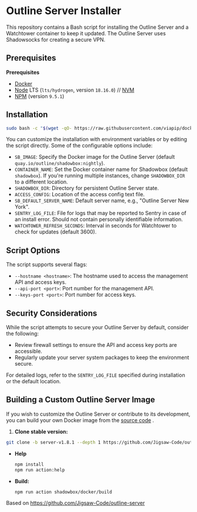 # Outline Server Installer

This repository contains a Bash script for installing the Outline Server and a Watchtower container to keep it updated. The Outline Server uses Shadowsocks for creating a secure VPN.

## Prerequisites

**Prerequisites**

- [Docker](https://docs.docker.com/engine/install/)
- [Node](https://nodejs.org/en/download/) LTS (`lts/hydrogen`, version `18.16.0`) // [NVM](https://github.com/nvm-sh/nvm)
- [NPM](https://docs.npmjs.com/downloading-and-installing-node-js-and-npm) (version `9.5.1`)

## Installation

``` bash 
sudo bash -c "$(wget -qO- https://raw.githubusercontent.com/viapip/docker-compose-outline/master/install.sh)"
```



You can customize the installation with environment variables or by editing the script directly. Some of the configurable options include:

- `SB_IMAGE`: Specify the Docker image for the Outline Server (default `quay.io/outline/shadowbox:nightly`).
- `CONTAINER_NAME`: Set the Docker container name for Shadowbox (default `shadowbox`). If you're running multiple instances, change `SHADOWBOX_DIR` to a different location.
- `SHADOWBOX_DIR`: Directory for persistent Outline Server state.
- `ACCESS_CONFIG`: Location of the access config text file.
- `SB_DEFAULT_SERVER_NAME`: Default server name, e.g., "Outline Server New York".
- `SENTRY_LOG_FILE`: File for logs that may be reported to Sentry in case of an install error. Should not contain personally identifiable information.
- `WATCHTOWER_REFRESH_SECONDS`: Interval in seconds for Watchtower to check for updates (default 3600).

## Script Options

The script supports several flags:

- `--hostname <hostname>`: The hostname used to access the management API and access keys.
- `--api-port <port>`: Port number for the management API.
- `--keys-port <port>`: Port number for access keys.


## Security Considerations

While the script attempts to secure your Outline Server by default, consider the following:

- Review firewall settings to ensure the API and access key ports are accessible.
- Regularly update your server system packages to keep the environment secure.


For detailed logs, refer to the `SENTRY_LOG_FILE` specified during installation or the default location.

## Building a Custom Outline Server Image

If you wish to customize the Outline Server or contribute to its development, you can build your own Docker image from the [source code](https://github.com/Jigsaw-Code/outline-server/blob/master/src/shadowbox/README.md) .
1. **Clone stable version:**
``` bash
git clone -b server-v1.8.1 --depth 1 https://github.com/Jigsaw-Code/outline-server.git && cd outline-server
   ```
   - **Help**

     ```sh
     npm install
     npm run action:help
     ```
-  **Build:**
   
     ```sh
     npm run action shadowbox/docker/build
     ```


Based on https://github.com/Jigsaw-Code/outline-server
